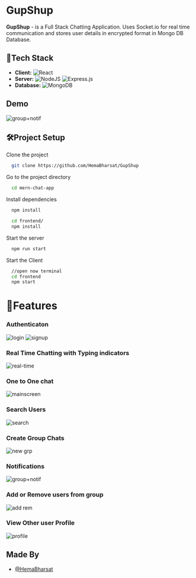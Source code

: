 # GupShup

<strong>GupShup</strong> - is a Full Stack Chatting Application. Uses Socket.io for real time communication and stores user details in encrypted format in Mongo DB Database.<br>

## 🤖Tech Stack
- **Client:** ![React](https://img.shields.io/badge/react-%2320232a.svg?style=for-the-badge&logo=react&logoColor=%2361DAFB) 
- **Server:** ![NodeJS](https://img.shields.io/badge/node.js-6DA55F?style=for-the-badge&logo=node.js&logoColor=white) ![Express.js](https://img.shields.io/badge/express.js-%23404d59.svg?style=for-the-badge&logo=express&logoColor=%2361DAFB)
- **Database:** ![MongoDB](https://img.shields.io/badge/MongoDB-%234ea94b.svg?style=for-the-badge&logo=mongodb&logoColor=white)

## Demo
![group+notif](https://github.com/HemaBharsat/GupShup/assets/121272688/367b8da0-27a1-4b03-a9ab-b2855067c691)

## 🛠Project Setup

Clone the project

```bash
  git clone https://github.com/HemaBharsat/GupShup
```

Go to the project directory

```bash
  cd mern-chat-app
```

Install dependencies

```bash
  npm install
```

```bash
  cd frontend/
  npm install
```

Start the server

```bash
  npm run start
```

Start the Client

```bash
  //open now terminal
  cd frontend
  npm start
```

# 📱Features

### Authenticaton
![login](https://github.com/HemaBharsat/GupShup/assets/121272688/09f148f3-88c7-452d-a435-339e7aff36bc)
![signup](https://github.com/HemaBharsat/GupShup/assets/121272688/008c9ebf-902e-4562-aa7f-934e500fc080)

### Real Time Chatting with Typing indicators
![real-time](https://github.com/HemaBharsat/GupShup/assets/121272688/f0dc5628-a942-4bb1-8681-ec7abfde1a71)

### One to One chat
![mainscreen](https://github.com/HemaBharsat/GupShup/assets/121272688/6a2766ce-fa5c-45c3-aa70-e9ae6a4c1a1f)

### Search Users
![search](https://github.com/HemaBharsat/GupShup/assets/121272688/d151e887-a6fe-467f-9c06-3e6600dc41d6)

### Create Group Chats
![new grp](https://github.com/HemaBharsat/GupShup/assets/121272688/81a0e20b-cdce-4819-b696-e99d30a11bf3)

### Notifications
![group+notif](https://github.com/HemaBharsat/GupShup/assets/121272688/367b8da0-27a1-4b03-a9ab-b2855067c691)

### Add or Remove users from group
![add rem](https://github.com/HemaBharsat/GupShup/assets/121272688/b19d0428-3edd-4b6d-9adb-5436df20f7e4)

### View Other user Profile
![profile](https://github.com/HemaBharsat/GupShup/assets/121272688/577a3ea4-ed92-47b7-9a4c-c914e06d43ab)

## Made By
- [@HemaBharsat](https://github.com/HemaBharsat)
